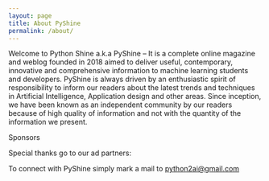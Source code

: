 ```yaml
---
layout: page
title: About PyShine
permalink: /about/
---
```

Welcome to Python Shine a.k.a PyShine – It is a complete online magazine and weblog founded in 2018 aimed to deliver useful, contemporary, innovative and comprehensive information to machine learning students and developers. PyShine is always driven by an enthusiastic spirit of responsibility to inform our readers about the latest trends and techniques in Artificial Intelligence, Application design and other areas. Since inception, we have been known as an independent community by our readers because of high quality of information and not with the quantity of the information we present.

Sponsors

Special thanks go to our ad partners:

To connect with PyShine simply mark a mail to python2ai@gmail.com
